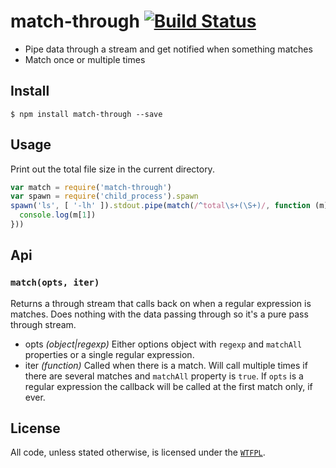 # match-through [![Build Status](https://travis-ci.org/ralphtheninja/match-through.svg?branch=master)](https://travis-ci.org/ralphtheninja/match-through)

* Pipe data through a stream and get notified when something matches
* Match once or multiple times

## Install

```
$ npm install match-through --save
```

## Usage

Print out the total file size in the current directory.

```js
var match = require('match-through')
var spawn = require('child_process').spawn
spawn('ls', [ '-lh' ]).stdout.pipe(match(/^total\s+(\S+)/, function (m) {
  console.log(m[1])
}))
```

## Api

### `match(opts, iter)`

Returns a through stream that calls back on when a regular expression is matches. Does nothing with the data passing through so it's a pure pass through stream.

* opts *(object|regexp)* Either options object with `regexp` and `matchAll` properties or a single regular expression.
* iter *(function)* Called when there is a match. Will call multiple times if there are several matches and `matchAll` property is `true`. If `opts` is a regular expression the callback will be called at the first match only, if ever.

## License
All code, unless stated otherwise, is licensed under the [`WTFPL`](http://www.wtfpl.net/txt/copying/).
